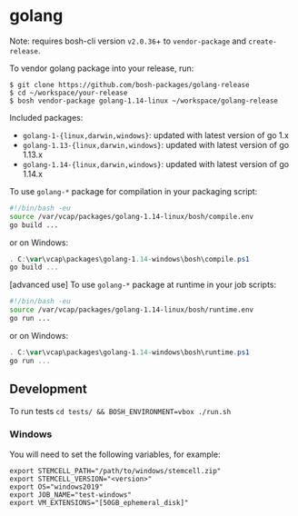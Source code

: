 # golang

Note: requires bosh-cli version `v2.0.36`+ to `vendor-package` and `create-release`.

To vendor golang package into your release, run:

```
$ git clone https://github.com/bosh-packages/golang-release
$ cd ~/workspace/your-release
$ bosh vendor-package golang-1.14-linux ~/workspace/golang-release
```

Included packages:

- `golang-1-{linux,darwin,windows}`: updated with latest version of go 1.x
- `golang-1.13-{linux,darwin,windows}`: updated with latest version of go 1.13.x
- `golang-1.14-{linux,darwin,windows}`: updated with latest version of go 1.14.x

To use `golang-*` package for compilation in your packaging script:

```bash
#!/bin/bash -eu
source /var/vcap/packages/golang-1.14-linux/bosh/compile.env
go build ...
```
or on Windows:

```powershell
. C:\var\vcap\packages\golang-1.14-windows\bosh\compile.ps1
go build ...
```
[advanced use] To use `golang-*` package at runtime in your job scripts:

```bash
#!/bin/bash -eu
source /var/vcap/packages/golang-1.14-linux/bosh/runtime.env
go run ...
```
or on Windows:

```powershell
. C:\var\vcap\packages\golang-1.14-windows\bosh\runtime.ps1
go run ...
```

## Development

To run tests `cd tests/ && BOSH_ENVIRONMENT=vbox ./run.sh`

### Windows

You will need to set the following variables, for example:

```
export STEMCELL_PATH="/path/to/windows/stemcell.zip"
export STEMCELL_VERSION="<version>"
export OS="windows2019"
export JOB_NAME="test-windows"
export VM_EXTENSIONS="[50GB_ephemeral_disk]"
```
